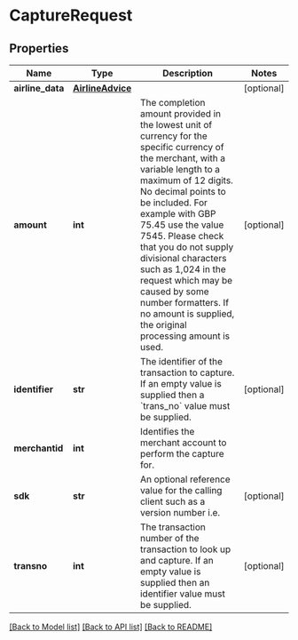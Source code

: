 # CaptureRequest

## Properties
Name | Type | Description | Notes
------------ | ------------- | ------------- | -------------
**airline_data** | [**AirlineAdvice**](AirlineAdvice.md) |  | [optional] 
**amount** | **int** | The completion amount provided in the lowest unit of currency for the specific currency of the merchant, with a variable length to a maximum of 12 digits. No decimal points to be included. For example with GBP 75.45 use the value 7545. Please check that you do not supply divisional characters such as 1,024 in the request which may be caused by some number formatters. If no amount is supplied, the original processing amount is used.  | [optional] 
**identifier** | **str** | The identifier of the transaction to capture. If an empty value is supplied then a &#x60;trans_no&#x60; value must be supplied. | [optional] 
**merchantid** | **int** | Identifies the merchant account to perform the capture for. | 
**sdk** | **str** | An optional reference value for the calling client such as a version number i.e. | [optional] 
**transno** | **int** | The transaction number of the transaction to look up and capture. If an empty value is supplied then an identifier value must be supplied. | [optional] 

[[Back to Model list]](../README.md#documentation-for-models) [[Back to API list]](../README.md#documentation-for-api-endpoints) [[Back to README]](../README.md)


